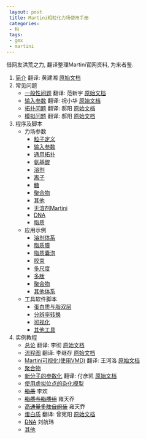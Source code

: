 ```yaml
---
 layout: post
 title: Martini粗粒化力场使用手册
 categories:
 - 科
 tags:
 - gmx
 - martini
---
```


借网友洪荒之力, 翻译整理Martini官网资料, 为来者鉴.

1. [简介](/2016/08/31/Martini简介/) 翻译: 黄建湘 [原始文档](http://md.chem.rug.nl/index.php/martini)
2. 常见问题
	- [一般性问题](/2016/08/31/Martini常见问题#一般性问题) 翻译: 范新宇 [原始文档](http://md.chem.rug.nl/index.php/faq/general)
	- [输入参数](/2016/08/31/Martini常见问题#输入参数) 翻译: 祝小华 [原始文档](http://md.chem.rug.nl/index.php/faq/input-parameters)
	- [拓扑问题](/2016/08/31/Martini常见问题#拓扑问题) 翻译: 郝阳 [原始文档](http://md.chem.rug.nl/index.php/faq/topologies)
	- [模拟问题](/2016/08/31/Martini常见问题#模拟问题) 翻译: 郝阳 [原始文档](http://md.chem.rug.nl/index.php/faq/problems)
3. 程序及脚本
	- 力场参数
		- [粒子定义](http://md.chem.rug.nl/index.php/force-field-parameters/particle-definitions)
		- [输入参数](http://md.chem.rug.nl/index.php/force-field-parameters/input-parameters)
		- [通用拓扑](http://md.chem.rug.nl/index.php/force-field-parameters/general-topology)
		- [氨基酸](http://md.chem.rug.nl/index.php/force-field-parameters/amino-acids)
		- [溶剂](http://md.chem.rug.nl/index.php/force-field-parameters/solvents)
		- [离子](http://md.chem.rug.nl/index.php/force-field-parameters/ions)
		- [糖](http://md.chem.rug.nl/index.php/force-field-parameters/sugars)
		- [聚合物](http://md.chem.rug.nl/index.php/force-field-parameters/polymers)
		- [其他](http://md.chem.rug.nl/index.php/force-field-parameters/others)
		- [无溶剂Martini](http://md.chem.rug.nl/index.php/force-field-parameters/dry-martini)
		- [DNA](http://md.chem.rug.nl/index.php/force-field-parameters/dna)
		- [脂质](http://md.chem.rug.nl/index.php/force-field-parameters/lipids)
	- 应用示例
		- [溶剂体系](http://md.chem.rug.nl/index.php/example-applications2/solvent-systems)
		- [脂质膜](http://md.chem.rug.nl/index.php/example-applications2/lipid-membranes)
		- [脂质囊泡](http://md.chem.rug.nl/index.php/example-applications2/lipid-vesicles)
		- [胶束](http://md.chem.rug.nl/index.php/example-applications2/micelles)
		- [多尺度](http://md.chem.rug.nl/index.php/example-applications2/multiscaling)
		- [多肽](http://md.chem.rug.nl/index.php/example-applications2/peptides)
		- [聚合物](http://md.chem.rug.nl/index.php/example-applications2/polymers)
		- [其他体系](http://md.chem.rug.nl/index.php/example-applications2/other-systems)
	- 工具软件脚本
		- [蛋白质与脂双层](http://md.chem.rug.nl/index.php/tools2/proteins-and-bilayers)
		- [分辨率转换](http://md.chem.rug.nl/index.php/tools2/resolution-transformation)
		- [可视化](http://md.chem.rug.nl/index.php/tools2/visualization)
		- [其他工具](http://md.chem.rug.nl/index.php/tools2/other-tools)
4. 实例教程
	- [总论](/2016/09/28/Martini实例教程) 翻译: 李彻 [原始文档](http://md.chem.rug.nl/index.php/tutorials-general-introduction)
	- [流程图](/2016/09/28/Martini实例教程) 翻译: 李继存 [原始文档](http://md.chem.rug.nl/index.php/tutorials-general-introduction/flowchartfile)
	- [Martini可视化(使用VMD)](http://jerkwin.github.io/2016/09/30/Martini%E5%AE%9E%E4%BE%8B%E6%95%99%E7%A8%8BVMD/) 翻译: 王河洛 [原始文档](http://md.chem.rug.nl/index.php/tutorials-general-introduction/cgviz)
	- [聚合物](http://md.chem.rug.nl/index.php/tutorials-general-introduction/martini-tutorials-polymers)
	- [新分子的参数化](http://jerkwin.github.io/2016/10/10/Martini%E5%AE%9E%E4%BE%8B%E6%95%99%E7%A8%8BMol/) 翻译: 付彦凯 [原始文档](http://md.chem.rug.nl/index.php/tutorials-general-introduction/parametrzining-new-molecule)
	- [使用虚拟位点的杂化模型](http://md.chem.rug.nl/index.php/tutorials-general-introduction/tutorial-hybrid-model-using-virtual-sites)
	- <del>[脂质](http://md.chem.rug.nl/index.php/tutorials-general-introduction/bilayers)</del> 李欢
	- <del>[脂质与脂质组](http://md.chem.rug.nl/index.php/tutorials-general-introduction/bilayers-2)</del> 雍天乔
	- <del>[高通量多肽自组装](http://md.chem.rug.nl/index.php/tutorials-general-introduction/tutorial-ht-peptide)</del> 雍天乔
	- [蛋白质](http://jerkwin.github.io/2016/10/11/Martini%E5%AE%9E%E4%BE%8B%E6%95%99%E7%A8%8BPro/) 翻译: 曾宪阳 [原始文档](http://md.chem.rug.nl/index.php/tutorials-general-introduction/proteins)
	- <del>[DNA](http://md.chem.rug.nl/index.php/tutorials-general-introduction/tutorial-martini-dna)</del> 刘航玮
	- [其他](http://md.chem.rug.nl/index.php/tutorials-general-introduction/others)
